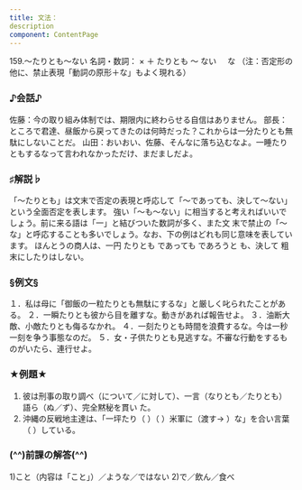 ```yaml
---
title: 文法：
description
component: ContentPage
---
```



159.～たりとも～ない
名詞・数詞： × ＋ たりとも ～ ない
    な
（注：否定形の他に、禁止表現「動詞の原形＋な」もよく現れる）
### ♪会話♪
佐藤：今の取り組み体制では、期限内に終わらせる自信はありません。 部長：ところで君達、昼飯から戻ってきたのは何時だった？これからは一分たりとも無駄にしないことだ。 山田：おいおい、佐藤、そんなに落ち込むなよ。一睡たりともするなって言われなかっただけ、まだましだよ。
### ♯解説♭
「～たりとも」は文末で否定の表現と呼応して「～であっても、決して～ない」という全面否定を表します。 強い「～も～ない」に相当すると考えればいいでしょう。前に来る語は「一」と結びついた数詞が多く、また文 末で禁止の「～な」と呼応することも多いでしょう。なお、下の例はどれも同じ意味を表しています。
ほんとうの商人は、一円
たりとも
であっても
であろうと
も、決して
粗末にしたりはしない。
### §例文§
１．私は母に「御飯の一粒たりとも無駄にするな」と厳しく叱られたことがある。
２．一瞬たりとも彼から目を離すな。動きがあれば報告せよ。
３．油断大敵、小敵たりとも侮るなかれ。
４．一刻たりとも時間を浪費するな。今は一秒一刻を争う事態なのだ。
５．女・子供たりとも見逃すな。不審な行動をするものがいたら、連行せよ。
### ★例題★
1) 彼は刑事の取り調べ（について／に対して）、一言（なりとも／たりとも）語ら（ぬ／ず）、完全黙秘を貫い
た。    
2) 沖縄の反戦地主達は、「一坪たり（ ）（ ）米軍に（渡す→ ）な」を合い言葉（ ）している。
### (^^)前課の解答(^^)
1)こと（内容は「こと」）／ような／ではない
2)で／飲ん／食べ
